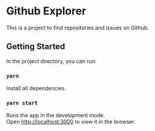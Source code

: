 # Github Explorer

This is a project to find repositories and issues on Github.

## Getting Started

In the project directory, you can run:

### `yarn`

Install all dependencies.

### `yarn start`

Runs the app in the development mode.\
Open [http://localhost:3000](http://localhost:3000) to view it in the browser.
